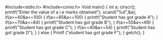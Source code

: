 #include<stdio.h>
#include<conio.h>
Void main()
{
int a;
clrscr();
printf("Enter the value of a i.e marks obtained");
scand("%d",&a);
if(a>=40&a<=100)
{
if(a>=85&a<=100)
{
printf("Student has got grade A");
}
if(a>=70&a<=84)
{
printf("Student has got grade B");
}
if(a>=55&a<=69)
{
printf("Student has got grade C");
}
if(a>=40&a<=54)
{
printf("Student has got grade D");
}
}
else
{
Printf ("student has got grade F");
}
getch();
}
